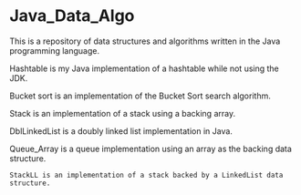 # Java_Data_Algo

  This is a repository of data structures and algorithms written in the Java programming language. 
  
  Hashtable is my Java implementation of a hashtable while not using the JDK.  
  
  Bucket sort is an implementation of the Bucket Sort search algorithm.
  
  Stack is an implementation of a stack using a backing array.
  
  DblLinkedList is a doubly linked list implementation in Java.
  
  Queue_Array is a queue implementation using an array as the backing data structure.
  
    StackLL is an implementation of a stack backed by a LinkedList data structure.
  
  
